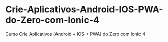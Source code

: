 # Crie-Aplicativos-Android-IOS-PWA-do-Zero-com-Ionic-4
Curso Crie Aplicativos (Android + IOS + PWA) do Zero com Ionic 4
